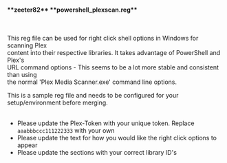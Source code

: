 <h4>**zeeter82**  
**powershell_plexscan.reg**</h4>  
<br />

This reg file can be used for right click shell options in Windows for scanning Plex  
content into their respective libraries. It takes advantage of PowerShell and Plex's  
URL command options - This seems to be a lot more stable and consistent than using   
the normal 'Plex Media Scanner.exe' command line options.
<br />

This is a sample reg file and needs to be configured for your setup/environment before merging.  
<br />

- Please update the Plex-Token with your unique token. Replace `aaabbbccc111222333` with your own  
- Please update the text for how you would like the right click options to appear  
- Please update the sections with your correct library ID's  